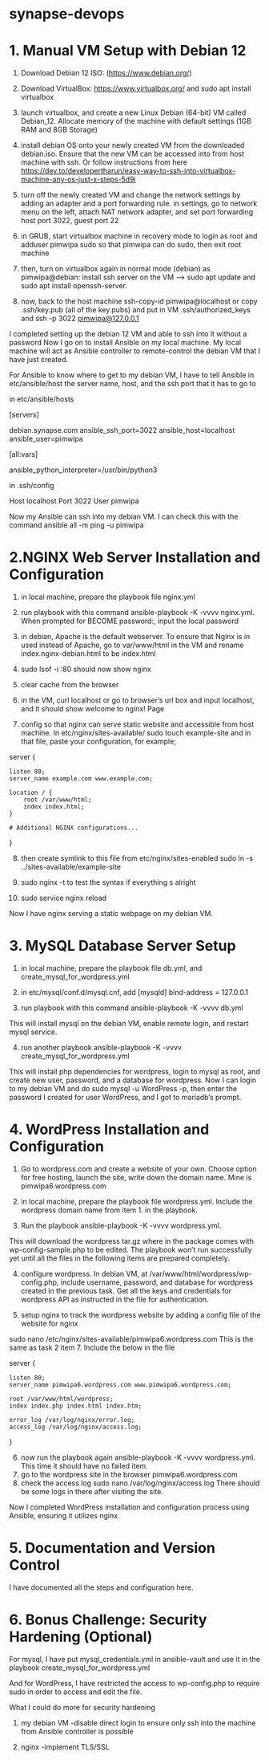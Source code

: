 # synapse-devops

# 1. Manual VM Setup with Debian 12

1. Download Debian 12 ISO: (https://www.debian.org/)
    
2. Download VirtualBox: https://www.virtualbox.org/ and sudo apt install virtualbox
    
3. launch virtualbox, and create a new Linux Debian (64-bit) VM called Debian_12. 
   Allocate memory of the machine with default settings (1GB RAM and 8GB Storage)
       
4. install debian OS onto your newly created VM from the downloaded debian.iso. Ensure that the new VM can be accessed into from host machine with ssh. 
   Or follow instructions from here https://dev.to/developertharun/easy-way-to-ssh-into-virtualbox-machine-any-os-just-x-steps-5d9i

5. turn off the newly created VM and change the network settings by adding an adapter and a port forwarding rule. in settings, go to network menu on the left, attach NAT network adapter, and set port forwarding host port 3022, guest port 22
    
6. in GRUB, start virtualbox machine in recovery mode to login as root and adduser pimwipa sudo so that pimwipa can do sudo, then exit root machine
    
7. then, turn on virtualbox again in normal mode (debian) as pimwipa@debian: install ssh server on the VM --> sudo apt update and sudo apt install openssh-server. 
    
8. now, back to the host machine ssh-copy-id pimwipa@localhost
or copy .ssh/key.pub (all of the key.pubs) and put in VM .ssh/authorized_keys and ssh -p 3022 pimwipa@127.0.0.1

I completed setting up the debian 12 VM and able to ssh into it without a password
Now I go on to install Ansible on my local machine. My local machine will act as Ansible controller to remote-control the debian VM that I have just created.

For Ansible to know where to get to my debian VM, I have to tell Ansible in etc/ansible/host the server name, host, and the ssh port that it has to go to

in etc/ansible/hosts

[servers]

debian.synapse.com ansible_ssh_port=3022 ansible_host=localhost ansible_user=pimwipa

[all:vars]

ansible_python_interpreter=/usr/bin/python3


in .ssh/config

Host localhost
    Port 3022
    User pimwipa

Now my Ansible can ssh into my debian VM. I can check this with the command ansible all -m ping -u pimwipa



# 2.NGINX Web Server Installation and Configuration

1. in local machine, prepare the playbook file nginx.yml
2. run playbook with this command ansible-playbook -K -vvvv nginx.yml. When prompted for BECOME password:, input the local password 
3. in debian, Apache is the default webserver. To ensure that Nginx is in used instead of Apache, go to var/www/html in the VM and rename index.nginx-debian.html to be index.html
4. sudo lsof -i :80 should now show nginx

5. clear cache from the browser

6. in the VM, curl localhost or go to browser’s url box and input localhost, and it should show welcome to nginx! Page
7. config so that nginx can serve static website and accessible from host machine. In etc/nginx/sites-available/
sudo touch example-site and in that file, paste your configuration, for example;

server {

    listen 80;
    server_name example.com www.example.com;

    location / {
        root /var/www/html;
        index index.html;
    }

    # Additional NGINX configurations...
}


8. then create symlink to this file from etc/nginx/sites-enabled
sudo ln -s ../sites-available/example-site

9. sudo nginx -t  to test the syntax if everything s alright

10. sudo service nginx reload

Now I have nginx serving a static webpage on my debian VM.



# 3. MySQL Database Server Setup

1. in local machine, prepare the playbook file db.yml, and create_mysql_for_wordpress.yml

2. in etc/mysql/conf.d/mysql.cnf, add
[mysqld]
bind-address = 127.0.0.1

3. run playbook with this command ansible-playbook -K -vvvv db.yml

This will install mysql on the debian VM, enable remote login, and restart mysql service.

4. run another playbook ansible-playbook -K -vvvv create_mysql_for_wordpress.yml

This will install php dependencies for wordpress, login to mysql as root, and create new user, password, and a database for wordpress.
Now I can login to my debian VM and do sudo mysql -u WordPress -p, then enter the password I created for user WordPress, and I got to mariadb’s prompt.



# 4. WordPress Installation and Configuration

1. Go to wordpress.com and create a website of your own. Choose option for free hosting, launch the site, write down the domain name. Mine is pimwipa6.wordpress.com

2. in local machine, prepare the playbook file wordpress.yml. Include the wordpress domain name from item 1. in the playbook.

3. Run the playbook ansible-playbook -K -vvvv wordpress.yml.

This will download the wordpress tar.gz where in the package comes with wp-config-sample.php to be edited. The playbook won’t run successfully yet until all the files in the following items are prepared completely.

4. configure wordpress. In debian VM, at /var/www/html/wordpress/wp-config.php, include username, password, and database for wordpress created in the previous task. Get all the keys and credentials for wordpress API as instructed in the file for authentication.

5. setup nginx to track the wordpress website by adding a config file of the website for nginx

sudo nano /etc/nginx/sites-available/pimwipa6.wordpress.com
This is the same as task 2 item 7. Include the below in the file


server {

    listen 80;
    server_name pimwipa6.wordpress.com www.pimwipa6.wordpress.com;

    root /var/www/html/wordpress;
    index index.php index.html index.htm;

    error_log /var/log/nginx/error.log;
    access_log /var/log/nginx/access.log;
}
      
      
6. now run the playbook again  ansible-playbook -K -vvvv wordpress.yml. This time it should have no failed item.
7. go to the wordpress site in the browser pimwipa6.wordpress.com
8. check the access log sudo nano /var/log/nginx/access.log
There should be some logs in there after visiting the site.

Now I completed WordPress installation and configuration process using Ansible, ensuring it utilizes nginx.




# 5. Documentation and Version Control

I have documented all the steps and configuration here.


# 6. Bonus Challenge: Security Hardening (Optional)

For mysql, I have put mysql_credentials.yml in ansible-vault and use it in the playbook create_mysql_for_wordpress.yml

And for WordPress, I have restricted the access to wp-config.php to require sudo in order to access and edit the file.

What I could do more for security hardening
1. my debian VM
-disable direct login to ensure only ssh into the machine from Ansible controller is possible

2. nginx
-implement TLS/SSL
